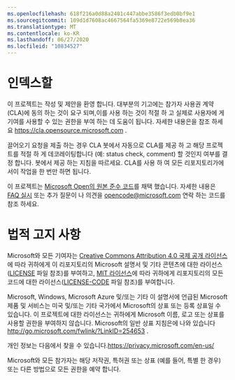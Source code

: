 ```yaml
---
ms.openlocfilehash: 618f216a0d88a2401c447abbe3586f3edb0bf9e1
ms.sourcegitcommit: 109d1d7608ac4667564fa5369e8722e569b8ea36
ms.translationtype: MT
ms.contentlocale: ko-KR
ms.lasthandoff: 06/27/2020
ms.locfileid: "10834527"
---
```

# 인덱스할

이 프로젝트는 작성 및 제안을 환영 합니다.  대부분의 기고에는 참가자 사용권 계약 (CLA)에 동의 하는 것이 요구 되며,이를 사용 하는 것이 적절 하 고 실제로 사용자에 게 기여를 사용할 수 있는 권한을 부여 하는 데 도움이 됩니다. 자세한 내용은을 참조 하세요 https://cla.opensource.microsoft.com .

끌어오기 요청을 제출 하는 경우 CLA 봇에서 자동으로 CLA를 제공 하 고 해당 프로젝트를 적절 하 게 데코레이팅합니다 (예: status check, comment) 할 것인지 여부를 결정 합니다. 봇에서 제공 하는 지침을 따르세요. CLA를 사용 하 여 모든 리포지토리가에서이 작업을 한 번만 하면 됩니다.

이 프로젝트는 [Microsoft Open의 원본 준수 코드](https://opensource.microsoft.com/codeofconduct/)를 채택 했습니다.
자세한 내용은 [FAQ 실시](https://opensource.microsoft.com/codeofconduct/faq/) 또는 추가 질문이 나 의견을 [opencode@microsoft.com](mailto:opencode@microsoft.com) 연락 하는 코드를 참조 하세요.

# 법적 고지 사항

Microsoft와 모든 기여자는 [Creative Commons Attribution 4.0 국제 공개 라이선스](https://creativecommons.org/licenses/by/4.0/legalcode)에 따라 귀하에게 이 리포지토리의 Microsoft 설명서 및 기타 콘텐츠에 대한 라이선스([LICENSE](LICENSE) 파일 참조)를 부여하고, [MIT 라이선스](https://opensource.org/licenses/MIT)에 따라 귀하에게 리포지토리의 모든 코드에 대한 라이선스([LICENSE-CODE](LICENSE-CODE) 파일 참조)를 부여합니다.

Microsoft, Windows, Microsoft Azure 및/또는 기타 이 설명서에 언급된 Microsoft 제품 및 서비스는 미국 및/또는 기타 국가에서 Microsoft의 상표 또는 등록 상표일 수 있습니다.
이 프로젝트에 대한 라이선스는 귀하에게 Microsoft 이름, 로고 또는 상표를 사용할 권한을 부여하지 않습니다.
Microsoft의 일반 상표 지침은에 나와 있습니다 http://go.microsoft.com/fwlink/?LinkID=254653 .

개인 정보는 다음에서 찾을 수 있습니다.https://privacy.microsoft.com/en-us/

Microsoft와 모든 참가자는 해당 저작권, 특허권 또는 상표 (예를 들어, 특별 한 경우) 또는 다른 방법으로 모든 권한을 예약 합니다.
